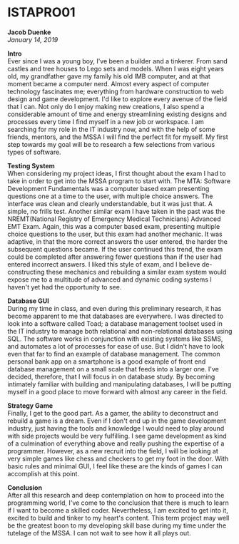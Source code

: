 # ISTAPRO01
**Jacob Duenke**  
*January 14, 2019*

**Intro**  
Ever since I was a young boy, I've been a builder and a tinkerer. From sand castles and tree houses to Lego sets and models. When I was eight years old, my grandfather gave my family his old IMB computer, and at that moment became a computer nerd. Almost every aspect of computer technology fascinates me; everything from hardware construction to web design and game development. I'd like to explore every avenue of the field that I can.
Not only do I enjoy making new creations, I also spend a considerable amount of time and energy streamlining existing designs and processes every time I find myself in a new job or workspace. I am searching for my role in the IT industry now, and with the help of some friends, mentors, and the MSSA I will find the perfect fit for myself. My first step towards my goal will be to research a few selections from various types of software.

**Testing System**  
When considering my project ideas, I first thought about the exam I had to take in order to get into the MSSA program to start with. The MTA: Software Development Fundamentals was a computer based exam presenting questions one at a time to the user, with multiple choice answers. The interface was clean and clearly understandable, but it was just that. A simple, no frills test. Another similar exam I have taken in the past was the NREMT(National Registry of Emergency Medical Technicians) Advanced EMT Exam. Again, this was a computer based exam, presenting multiple choice questions to the user, but this exam had another mechanic. It was adaptive, in that the more correct answers the user entered, the harder the subsequent questions became. If the user continued this trend, the exam could be completed after answering fewer questions than if the user had entered incorrect answers. I liked this style of exam, and I believe de-constructing these mechanics and rebuilding a similar exam system would expose me to a multitude of advanced and dynamic coding systems I haven't yet had the opportunity to see.

**Database GUI**  
During my time in class, and even during this preliminary research, it has become apparent to me that databases are everywhere. I was directed to look into a software called Toad; a database management toolset used in the IT industry to manage both relational and non-relational databases using SQL. The software works in conjunction with existing systems like SSMS, and automates a lot of processes for ease of use. But I didn't have to look even that far to find an example of database management. The common personal bank app on a smartphone is a good example of front end database management on a small scale that feeds into a larger one. I've decided, therefore, that I will focus in on database study. By becoming intimately familiar with building and manipulating databases, I will be putting myself in a good place to move forward with almost any career in the field.

**Strategy Game**  
Finally, I get to the good part. As a gamer, the ability to deconstruct and rebuild a game is a dream. Even if I don't end up in the game development industry, just having the tools and knowledge I would need to play around with side projects would be very fulfilling. I see game development as kind of a culmination of everything above and really pushing the expertise of a programmer. However, as a new recruit into the field, I will be looking at very simple games like chess and checkers to get my foot in the door. With basic rules and minimal GUI, I feel like these are the kinds of games I can accomplish at this point.

**Conclusion**  
After all this research and deep contemplation on how to proceed into the programming world, I've come to the conclusion that there is much to learn if I want to become a skilled coder. Nevertheless, I am excited to get into it, excited to build and tinker to my heart's content. This term project may well be the greatest boon to my developing skill base during my time under the tutelage of the MSSA. I can not wait to see how it all plays out.
